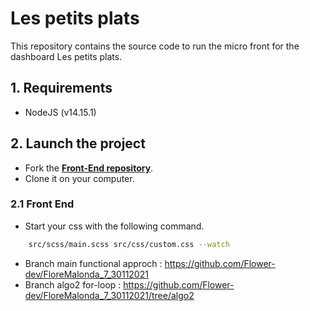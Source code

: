 # Les petits plats 

This repository contains the source code to run the micro front for the dashboard Les petits plats.

## 1. Requirements
- NodeJS (v14.15.1)

## 2. Launch the project
- Fork the **[Front-End repository](https://github.com/Flower-dev/FloreMalonda_7_30112021)**.
- Clone it on your computer.

### 2.1 Front End


- Start your css with the following command.
```bash
    src/scss/main.scss src/css/custom.css --watch
```

- Branch main functional approch : https://github.com/Flower-dev/FloreMalonda_7_30112021
- Branch algo2 for-loop : https://github.com/Flower-dev/FloreMalonda_7_30112021/tree/algo2
